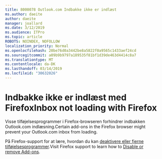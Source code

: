 ```yaml
---
title: 8000078 Outlook.com Indbakke ikke er indlæst
ms.author: daeite
author: daeite
manager: joallard
ms.date: 3/12/2019
ms.audience: ITPro
ms.topic: article
ROBOTS: NOINDEX, NOFOLLOW
localization_priority: Normal
ms.openlocfilehash: 20be76d0a3442be8a5822f0a9565c1433aef24cd
ms.sourcegitcommit: a09b9b9797a189535f81bf1d39de463d4414c8a7
ms.translationtype: MT
ms.contentlocale: da-DK
ms.lasthandoff: 03/14/2019
ms.locfileid: "30632026"
---
```

# <a name="inbox-not-loading-with-firefox"></a><span data-ttu-id="09c70-102">Indbakke ikke er indlæst med Firefox</span><span class="sxs-lookup"><span data-stu-id="09c70-102">Inbox not loading with Firefox</span></span>

<span data-ttu-id="09c70-103">Visse tilføjelsesprogrammer i Firefox-browseren forhindrer indbakken Outlook.com indlæsning.</span><span class="sxs-lookup"><span data-stu-id="09c70-103">Certain add-ons in the Firefox browser might prevent your Outlook.com inbox from loading.</span></span>
  
<span data-ttu-id="09c70-104">På Firefox-support for at lære, hvordan du kan [deaktivere eller fjerne tilføjelsesprogrammer](https://support.mozilla.org/kb/disable-or-remove-add-ons).</span><span class="sxs-lookup"><span data-stu-id="09c70-104">Visit Firefox support to learn how to [Disable or remove Add-ons](https://support.mozilla.org/kb/disable-or-remove-add-ons).</span></span>

